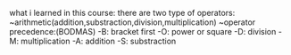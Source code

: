 what i learned in this course:
        there are two type of operators:
~arithmetic(addition,substraction,division,multiplication)
~operator precedence:(BODMAS)
 -B: bracket first
 -O: power or square
 -D: division
 -M: multiplication
 -A: addition
 -S: substraction
